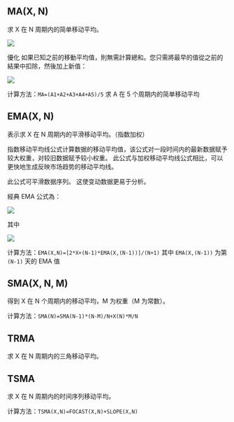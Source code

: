 ## MA(X, N)

求 X 在 N 周期内的简单移动平均。

![](http://fxcodebase.com/wiki/images/math/d/2/f/d2f270e23f2b0ea60b507f4b3c4e56d6.png)

優化
如果已知之前的移動平均值，則無需計算總和。您只需將最早的值從之前的結果中扣除，然後加上新值：

![](http://fxcodebase.com/wiki/images/math/7/9/3/7939971a56e55a5d1128f73047d7fd18.png)

计算方法：`MA=(A1+A2+A3+A4+A5)/5` 求 A 在 5 个周期内的简单移动平均

## EMA(X, N)

表示求 X 在 N 周期内的平滑移动平均。（指数加权）


指数移动平均线公式计算数据的移动平均值，该公式对一段时间内的最新数据赋予较大权重，对较旧数据赋予较小权重。 此公式与加权移动平均线公式相比，可以更快地生成反映市场趋势的移动平均线。

此公式可平滑数据序列。 这使变动数据更易于分析。

經典 EMA 公式為：

![](http://fxcodebase.com/wiki/images/math/9/3/0/93053c024e4b10d2b788835d4c017268.png)


其中


![](http://fxcodebase.com/wiki/images/math/7/f/4/7f43ebda03cef0c2c1125de202b8c8f5.png)



计算方法：`EMA(X,N)=[2*X+(N-1)*EMA(X,(N-1))]/(N+1)` 其中 `EMA(X,(N-1))` 为第 `(N-1)` 天的 EMA 值

## SMA(X, N, M)

得到 X 在 N 个周期内的移动平均，M 为权重（M 为常数）。

计算方法：`SMA(N)=SMA(N-1)*(N-M)/N+X(N)*M/N`

## TRMA

求 X 在 N 周期内的三角移动平均。

## TSMA

求 X 在 N 周期内的时间序列移动平均。

计算方法：`TSMA(X,N)=FOCAST(X,N)+SLOPE(X,N)`
